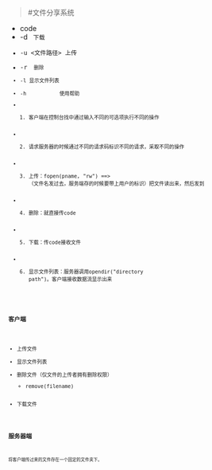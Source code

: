 > #文件分享系统

* code
 * -d <code>    下载 
 * -u <文件路径> 上传
 * -r <code>    删除
 * -l           显示文件列表
 * -h           使用帮助
* 1. 客户端在控制台找中通过输入不同的可选项执行不同的操作
* 2. 请求服务器的时候通过不同的请求码标识不同的请求，采取不同的操作
* 3. 上传：fopen(pname, "rw") ==> （文件名发过去，服务端存的时候要带上用户的标识）把文件读出来，然后发到
* 4. 删除：就直接传code
* 5. 下载：传code接收文件
* 6. 显示文件列表：服务器调用opendir("directory path")。客户端接收数据流显示出来

### 客户端
* 上传文件
* 显示文件列表
* 删除文件（仅文件的上传者拥有删除权限）
  * remove(filename)
* 下载文件

### 服务器端
    将客户端传过来的文件存在一个固定的文件夹下。
